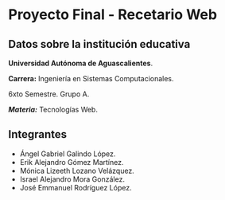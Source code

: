 # Proyecto Final - Recetario Web

## Datos sobre la institución educativa
**Universidad Autónoma de Aguascalientes**.

**Carrera:** Ingeniería en Sistemas Computacionales.

6xto Semestre. Grupo A.

***Materia:*** Tecnologías Web.

## Integrantes
- Ángel Gabriel Galindo López.
- Erik Alejandro Gómez Martínez.
- Mónica Lizeeth Lozano Velázquez.
- Israel Alejandro Mora González.
- José Emmanuel Rodríguez López.
